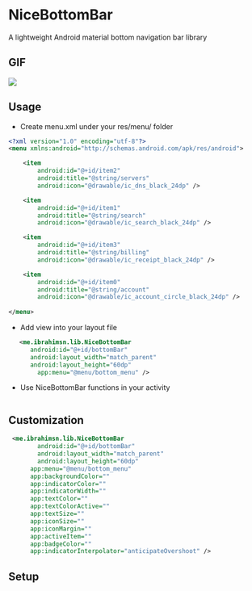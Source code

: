 
# NiceBottomBar
A lightweight Android material bottom navigation bar library

##  GIF
<img src="https://github.com/ibrahimsn98/NiceBottomBar/blob/master/art/gif.gif?raw=true"/>

## Usage
-    Create menu.xml under your res/menu/ folder
```xml
<?xml version="1.0" encoding="utf-8"?>
<menu xmlns:android="http://schemas.android.com/apk/res/android">

	<item
		android:id="@+id/item2"
		android:title="@string/servers"
		android:icon="@drawable/ic_dns_black_24dp" />

	<item
		android:id="@+id/item1"
		android:title="@string/search"
		android:icon="@drawable/ic_search_black_24dp" />

	<item
		android:id="@+id/item3"
		android:title="@string/billing"
		android:icon="@drawable/ic_receipt_black_24dp" />

	<item
		android:id="@+id/item0"
		android:title="@string/account"
		android:icon="@drawable/ic_account_circle_black_24dp" />
    
</menu>
```
- Add view into your layout file
```xml
   <me.ibrahimsn.lib.NiceBottomBar
      android:id="@+id/bottomBar"
      android:layout_width="match_parent"
      android:layout_height="60dp"
	    app:menu="@menu/bottom_menu" />
```
- Use NiceBottomBar functions in your activity
```kotlin

```

## Customization
```xml
 <me.ibrahimsn.lib.NiceBottomBar
		android:id="@+id/bottomBar"
		android:layout_width="match_parent"
		android:layout_height="60dp"
	  app:menu="@menu/bottom_menu"
	  app:backgroundColor=""
	  app:indicatorColor=""
	  app:indicatorWidth=""
	  app:textColor=""
	  app:textColorActive=""
	  app:textSize=""
	  app:iconSize=""
	  app:iconMargin=""
	  app:activeItem=""
	  app:badgeColor=""
	  app:indicatorInterpolator="anticipateOvershoot" />
```
## Setup
